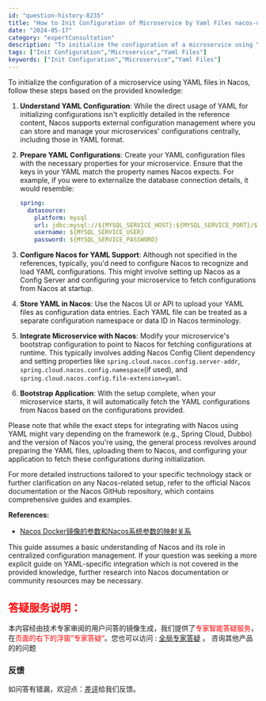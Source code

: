```yaml
---
id: "question-history-8235"
title: "How to Init Configuration of Microservice by Yaml Files nacos-opensource"
date: "2024-05-17"
category: "expertConsultation"
description: "To initialize the configuration of a microservice using YAML files in Nacos, follow these steps based on the provided knowledge:1. **Understand YAML C"
tags: ["Init Configuration","Microservice","Yaml Files"]
keywords: ["Init Configuration","Microservice","Yaml Files"]
---
```


To initialize the configuration of a microservice using YAML files in Nacos, follow these steps based on the provided knowledge:

1. **Understand YAML Configuration**: While the direct usage of YAML for initializing configurations isn't explicitly detailed in the reference content, Nacos supports external configuration management where you can store and manage your microservices' configurations centrally, including those in YAML format.

2. **Prepare YAML Configurations**: Create your YAML configuration files with the necessary properties for your microservice. Ensure that the keys in your YAML match the property names Nacos expects. For example, if you were to externalize the database connection details, it would resemble:
   ```yaml
   spring:
     datasource:
       platform: mysql
       url: jdbc:mysql://${MYSQL_SERVICE_HOST}:${MYSQL_SERVICE_PORT}/${MYSQL_SERVICE_DB_NAME}?${MYSQL_SERVICE_DB_PARAM}
       username: ${MYSQL_SERVICE_USER}
       password: ${MYSQL_SERVICE_PASSWORD}
   ```

3. **Configure Nacos for YAML Support**: Although not specified in the references, typically, you'd need to configure Nacos to recognize and load YAML configurations. This might involve setting up Nacos as a Config Server and configuring your microservice to fetch configurations from Nacos at startup.

4. **Store YAML in Nacos**: Use the Nacos UI or API to upload your YAML files as configuration data entries. Each YAML file can be treated as a separate configuration namespace or data ID in Nacos terminology.

5. **Integrate Microservice with Nacos**: Modify your microservice's bootstrap configuration to point to Nacos for fetching configurations at runtime. This typically involves adding Nacos Config Client dependency and setting properties like `spring.cloud.nacos.config.server-addr`, `spring.cloud.nacos.config.namespace`(if used), and `spring.cloud.nacos.config.file-extension=yaml`.

6. **Bootstrap Application**: With the setup complete, when your microservice starts, it will automatically fetch the YAML configurations from Nacos based on the configurations provided.

Please note that while the exact steps for integrating with Nacos using YAML might vary depending on the framework (e.g., Spring Cloud, Dubbo) and the version of Nacos you're using, the general process revolves around preparing the YAML files, uploading them to Nacos, and configuring your application to fetch these configurations during initialization.

For more detailed instructions tailored to your specific technology stack or further clarification on any Nacos-related setup, refer to the official Nacos documentation or the Nacos GitHub repository, which contains comprehensive guides and examples.

**References:**
- [Nacos Docker镜像的参数和Nacos系统参数的映射关系](https://github.com/nacos-group/nacos-docker/blob/master/README.md)

This guide assumes a basic understanding of Nacos and its role in centralized configuration management. If your question was seeking a more explicit guide on YAML-specific integration which is not covered in the provided knowledge, further research into Nacos documentation or community resources may be necessary.
## <font color="#FF0000">答疑服务说明：</font> 

本内容经由技术专家审阅的用户问答的镜像生成，我们提供了<font color="#FF0000">专家智能答疑服务</font>，在<font color="#FF0000">页面的右下的浮窗”专家答疑“</font>。您也可以访问 : [全局专家答疑](https://opensource.alibaba.com/chatBot) 。 咨询其他产品的的问题

### 反馈
如问答有错漏，欢迎点：[差评](https://ai.nacos.io/user/feedbackByEnhancerGradePOJOID?enhancerGradePOJOId=13587)给我们反馈。
